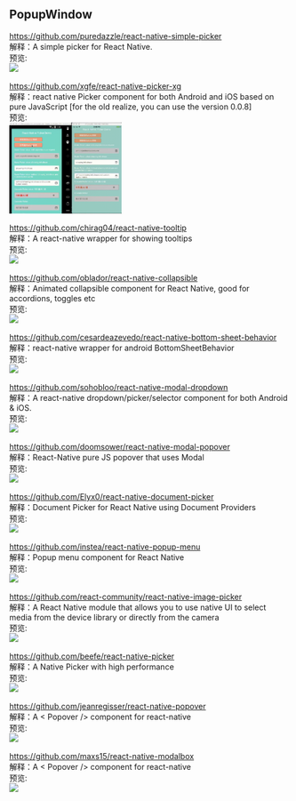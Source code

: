 ## PopupWindow


https://github.com/puredazzle/react-native-simple-picker<br>
解释：A simple picker for React Native. 
<br>
预览:<br>
<img src="https://cloud.githubusercontent.com/assets/499192/14314055/79b56344-fbf5-11e5-9813-66a2d2a040c7.gif" width="30%"/>
<br>

https://github.com/xgfe/react-native-picker-xg<br>
解释：react native Picker component for both Android and iOS based on pure JavaScript [for the old realize, you can use the version 0.0.8]
<br>
预览:<br>
<img src="https://raw.githubusercontent.com/lulutia/images/master/react-native-components/Screen-Capture-50.gif" width="40%"/>
<br>


https://github.com/chirag04/react-native-tooltip<br>
解释：A react-native wrapper for showing tooltips
<br>
预览:<br>
<img src="https://github.com/chirag04/react-native-tooltip/raw/master/screenshot.png" width="30%"/>
<br>


https://github.com/oblador/react-native-collapsible<br>
解释：Animated collapsible component for React Native, good for accordions, toggles etc
<br>
预览:<br>
<img src="https://cloud.githubusercontent.com/assets/378279/8047315/0237ca2c-0e44-11e5-9a16-1da052406eb0.gif" width="30%"/>
<br>

https://github.com/cesardeazevedo/react-native-bottom-sheet-behavior<br>
解释：react-native wrapper for android BottomSheetBehavior
<br>
预览:<br>
<img src="https://cloud.githubusercontent.com/assets/5366959/24594266/c59667bc-1801-11e7-840c-97588658a8ae.gif" width="30%"/>
<br>

https://github.com/sohobloo/react-native-modal-dropdown<br>
解释：A react-native dropdown/picker/selector component for both Android & iOS.
<br>
预览:<br>
<img src="https://github.com/sohobloo/react-native-modal-dropdown/raw/master/docs/demo_1.gif?raw=true" width="30%"/>
<br>

https://github.com/doomsower/react-native-modal-popover<br>
解释：React-Native pure JS popover that uses Modal
<br>
预览:<br>
<img src="https://raw.githubusercontent.com/doomsower/react-native-modal-popover/master/gifs/android.gif" width="25%"/>
<br>

https://github.com/Elyx0/react-native-document-picker<br>
解释：Document Picker for React Native using Document Providers
<br>
预览:<br>
<img src="https://camo.githubusercontent.com/9e4ea16c14c26fbe32b411cfaec8db9b1d2b7285/687474703a2f2f692e737461636b2e696d6775722e636f6d2f64763069512e706e67" width="25%"/>
<br>

https://github.com/instea/react-native-popup-menu<br>
解释：Popup menu component for React Native
<br>
预览:<br>
<img src="https://github.com/instea/react-native-popup-menu/raw/master/android.demo.gif" width="25%"/>
<br>

https://github.com/react-community/react-native-image-picker<br>
解释：A React Native module that allows you to use native UI to select media from the device library or directly from the camera
<br>
预览:<br>
<img src="https://github.com/marcshilling/react-native-image-picker/raw/master/images/ios-image.png" width="30%"/>
<br>


https://github.com/beefe/react-native-picker<br>
解释：A Native Picker with high performance
<br>
预览:<br>
<img src="https://github.com/beefe/react-native-picker/raw/master/doc/ui4.jpg" width="30%"/>
<br>


https://github.com/jeanregisser/react-native-popover<br>
解释：A < Popover /> component for react-native
<br>
预览:<br>
<img src="https://raw.githubusercontent.com/jeanregisser/react-native-popover/master/Screenshots/animated.gif" width="25%"/>
<br>

https://github.com/maxs15/react-native-modalbox<br>
解释：A < Popover /> component for react-native
<br>
预览:<br>
<img src="https://camo.githubusercontent.com/d4a496a80e4159490d873dcc37e93b71d6da7e0b/687474703a2f2f692e696d6775722e636f6d2f3358554c4c74382e676966" width="25%"/>
<br>
